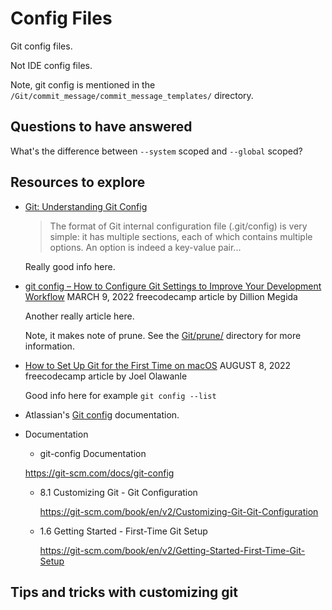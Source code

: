 # Config Files

Git config files.

Not IDE config files.

Note, git config is mentioned in the `/Git/commit_message/commit_message_templates/` directory.

## Questions to have answered

What's the difference between `--system` scoped and `--global` scoped?

## Resources to explore

- [Git: Understanding Git Config](https://mincong.io/2018/07/29/git-understanding-git-config/)

  > The format of Git internal configuration file (.git/config) is very simple: it has multiple sections, each of which contains multiple options. An option is indeed a key-value pair...

  Really good info here.

- [git config – How to Configure Git Settings to Improve Your Development Workflow](https://www.freecodecamp.org/news/git-config-how-to-configure-git-settings/) MARCH 9, 2022 freecodecamp article by Dillion Megida

  Another really article here.

  Note, it makes note of prune. See the [Git/prune/](https://github.com/JamieBort/LearningDirectory/tree/master/Git/prune) directory for more information.

- [How to Set Up Git for the First Time on macOS](https://www.freecodecamp.org/news/setup-git-on-mac/) AUGUST 8, 2022 freecodecamp article by Joel Olawanle

  Good info here for example `git config --list`

- Atlassian's [Git config](https://www.atlassian.com/git/tutorials/setting-up-a-repository/git-config) documentation.

- Documentation

  - git-config Documentation

  https://git-scm.com/docs/git-config

  - 8.1 Customizing Git - Git Configuration

    https://git-scm.com/book/en/v2/Customizing-Git-Git-Configuration

  - 1.6 Getting Started - First-Time Git Setup

    https://git-scm.com/book/en/v2/Getting-Started-First-Time-Git-Setup

## Tips and tricks with customizing git
